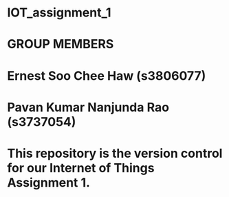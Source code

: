 # IOT_assignment_1

# GROUP MEMBERS

# Ernest Soo Chee Haw (s3806077)
# Pavan Kumar Nanjunda Rao (s3737054)


# This repository is the version control for our Internet of Things Assignment 1.
